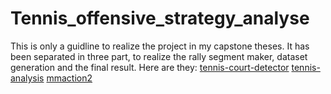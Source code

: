 # Tennis_offensive_strategy_analyse
This is only a guidline to realize the project in my capstone theses.
It has been separated in three part, to realize the rally segment maker, dataset generation and the final result.
Here are they:
[tennis-court-detector](https://github.com/LUObo125/tennis-court-detector)
[tennis-analysis](https://github.com/LUObo125/tennis_analysis)
[mmaction2](https://github.com/LUObo125/mmaction2)
